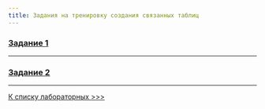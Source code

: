 ```yaml
---
title: Задания на тренировку создания связанных таблиц
---
```


### [Задание 1](assets/design/DataScheme1.xlsx)

---

### [Задание 2](assets/design/DataScheme2.xlsx)

---

[К списку лабораторных >>>](../README.md)
